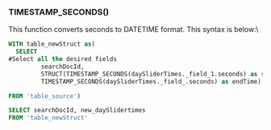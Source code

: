 ### TIMESTAMP_SECONDS()

This function converts seconds to DATETIME format. This syntax is below:\


```sql
WITH table_newStruct as(
  SELECT 
#Select all the desired fields
         searchDocId,
         STRUCT(TIMESTAMP_SECONDS(daySliderTimes._field_1.seconds) as startTime, 
         TIMESTAMP_SECONDS(daySliderTimes._field_.seconds) as endTime) as new_daySlidertimes

FROM 'table_source')

SELECT searchDocId, new_daySlidertimes 
FROM 'table_newStruct'
```

